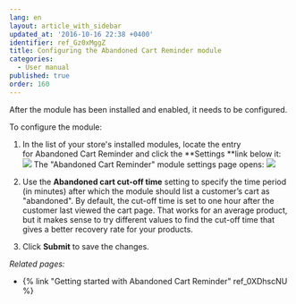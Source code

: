 ```yaml
---
lang: en
layout: article_with_sidebar
updated_at: '2016-10-16 22:38 +0400'
identifier: ref_Gz0xMggZ
title: Configuring the Abandoned Cart Reminder module
categories:
  - User manual
published: true
order: 160
---
```



After the module has been installed and enabled, it needs to be configured.

To configure the module:

1.  In the list of your store's installed modules, locate the entry for Abandoned Cart Reminder and click the **Settings **link below it:
    ![]({{site.baseurl}}/attachments/7503943/8718921.png)
    The "Abandoned Cart Reminder" module settings page opens:
    ![]({{site.baseurl}}/attachments/7503943/8718922.png)

2.  Use the **Abandoned cart cut-off time** setting to specify the time period (in minutes) after which the module should list a customer’s cart as "abandoned". By default, the cut-off time is set to one hour after the customer last viewed the cart page. That works for an average product, but it makes sense to try different values to find the cut-off time that gives a better recovery rate for your products.

3.  Click **Submit** to save the changes.

_Related pages:_

*   {% link "Getting started with Abandoned Cart Reminder" ref_0XDhscNU %}
